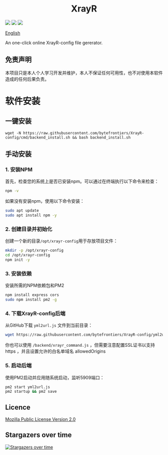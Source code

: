 <h1 align="center">XrayR</h1>

![](https://img.shields.io/github/stars/bytefrontiers/XrayR-config)
![](https://img.shields.io/github/forks/bytefrontiers/XrayR-config)
![](https://github.com/XrayR-project/XrayR/actions/workflows/docker.yml/badge.svg)

[English](https://github.com/bytefrontiers/XrayR-config/blob/master/README.md)

An one-click online XrayR-config file gererator.


## 免责声明

本项目只是本人个人学习开发并维护，本人不保证任何可用性，也不对使用本软件造成的任何后果负责。



# 软件安装

## 一键安装

```
wget -N https://raw.githubusercontent.com/bytefrontiers/XrayR-config/cmd/backend_install.sh && bash backend_install.sh
```



## 手动安装

### 1. 安装NPM

首先，检查您的系统上是否已安装npm。可以通过在终端执行以下命令来检查：

```bash
npm -v
```

如果没有安装npm，使用以下命令安装：

```bash
sudo apt update
sudo apt install npm -y
```

### 2. 创建目录并初始化

创建一个新的目录`/opt/xrayr-config`用于存放项目文件：

```bash
mkdir -p /opt/xrayr-config
cd /opt/xrayr-config
npm init -y
```

### 3. 安装依赖

安装所需的NPM依赖包和PM2

```bash
npm install express cors
sudo npm install pm2 -g
```


### 4. 下载XrayR-config后端

从GitHub下载 `yml2url.js` 文件到当前目录：

```bash
wget https://raw.githubusercontent.com/bytefrontiers/XrayR-config/yml2url/main/yml2url.js
```

你也可以使用 `/backend/xrayr_command.js` ，但需要注意配置SSL证书以支持 https ，并且设置允许的白名单域名 allowedOrigins

### 5. 启动后端

使用PM2启动并应用随系统启动，监听5909端口：

```bash
pm2 start yml2url.js
pm2 startup && pm2 save
```

## Licence

[Mozilla Public License Version 2.0](https://github.com/bytefrontiers/XrayR-config/blob/master/LICENSE)

## Stargazers over time

[![Stargazers over time](https://starchart.cc/bytefrontiers/XrayR-config.svg)](https://starchart.cc/bytefrontiers/XrayR-config)